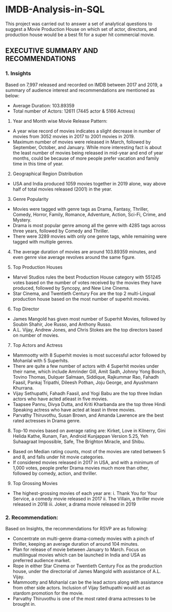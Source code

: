 # IMDB-Analysis-in-SQL

This project was carried out to answer a set of analytical questions to suggest a Movie Production House on which set of actor, directors, and production house would be a best fit for a super hit commercial movie.

## EXECUTIVE SUMMARY AND RECOMMENDATIONS
### 1.	Insights

Based on 7,997 released and recorded on IMDB between 2017 and 2019, a summary of audience interest and recommendations are mentioned as below:

* Average Duration: 103.89359
* Total number of Actors: 12611 (7445 actor & 5166 Actress)

1.	Year and Month wise Movie Release Pattern:
* A year wise record of movies indicates a slight decrease in number of movies from 3052 movies in 2017 to 2001 movies in 2019.
* Maximum number of movies were released in March, followed by September, October, and January. While more interesting fact is about the least number of movies being released in mid-year and end of year months, could be because of more people prefer vacation and family time in this time of year.

2.	Geographical Region Distribution
* USA and India produced 1059 movies together in 2019 alone, way above half of total movies released (2001) in the year.

3.	Genre Popularity
* Movies were tagged with genre tags as Drama, Fantasy, Thriller, Comedy, Horror, Family, Romance, Adventure, Action, Sci-Fi, Crime, and Mystery.
* Drama is most popular genre among all the genre with 4285 tags across three years, followed by Comedy and Thriller.
* There were 3289 movies with only one genre tags, while remaining were tagged with multiple genres.

4.	The average duration of movies are around 103.89359 minutes, and even genre vise average revolves around the same figure.

5.	Top Production Houses
* Marvel Studios rules the best Production House category with 551245 votes based on the number of votes received by the movies they have produced, followed by Syncopy, and New Line Cinema.
* Star Cinema, and Twentieth Century Fox are the top 2 multi-Lingual production house based on the most number of superhit movies.

6.	Top Director
* James Mangold has given most number of Superhit Movies, followed by Soubin Shahir, Joe Russo, and Anthony Russo.
* A.L. Vijay, Andrew Jones, and Chris Stokes are the top directors based on number of movies.

7.	Top Actors and Actress
* Mammootty with 8 Superhit movies is most successful actor followed by Mohanlal with 5 Superhits.
* There are quite a few number of actors with 4 Superhit movies under their name, which include Amrinder Gill, Amit Sadh, Johnny Yong Bosch, Tovino Thomas, Dulquer Salmaan, Siddique, Rajkummar Rao, Fahadh Faasil, Pankaj Tripathi, Dileesh Pothan, Joju George, and Ayushmann Khurrana.
* Vijay Sethupathi, Fahadh Faasil, and Yogi Babu are the top three Indian actors who have acted atleast in five movies.
* Taapsee Pannu, Divya Dutta, and Kriti Kharbanda are the top three Hindi Speaking actress who have acted at least in three movies.
* Parvathy Thiruvothu, Susan Brown, and Amanda Lawrence are the best rated actresses in Drama genre. 

8.	Top-10 movies based on average rating are: Kirket, Love in Kilnerry, Gini Helida Kathe, Runam, Fan, Android Kunjappan Version 5.25,	Yeh Suhaagraat Impossible, Safe, The Brighton Miracle, and	Shibu.
* Based on Median rating counts, most of the movies are rated between 5 and 8, and falls under hit movie categories.
* If considered movies released in 2017 in USA, and with a minimum of 1,000 votes, people prefer Drama movies much more than other, followed by comedy, action, and thriller.
9.	Top Grossing Movies
* The highest-grossing movies of each year are:
i.	Thank You for Your Service, a comedy movie released in 2017
ii.	The Villain, a thriller movie released in 2018
iii.	Joker, a drama movie released in 2019

### 2.	Recommendation:
Based on Insights, the recommendations for RSVP are as following:
*	Concentrate on multi-genre drama-comedy movies with a pinch of thriller, keeping an average duration of around 104 minutes.
*	Plan for release of movie between January to March. Focus on multilingual movies which can be launched in India and USA as preferred audience market.
*	Rope in either Star Cinema or Twentieth Century Fox as the production house, under the directorial of James Mangold with assistance of A.L. Vijay.
*	Mammootty and Mohanlal can be the lead actors along with assistance from other side actors. Inclusion of Vijay Sethupathi would act as stardom promotion for the movie.
*	Parvathy Thiruvothu is one of the most rated drama actresses to be brought in.
